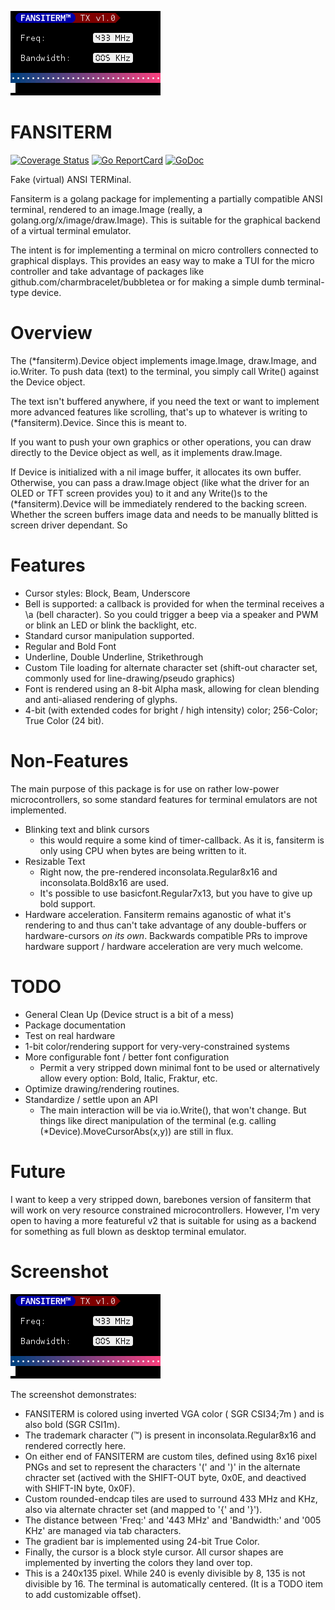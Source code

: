 ![Fansiterm Screenshot](screenshot.png)

# FANSITERM
[![Coverage Status](https://coveralls.io/repos/github/sparques/fansiterm/badge.svg?branch=master)](https://coveralls.io/github/sparques/fansiterm?branch=master)
[![Go ReportCard](https://goreportcard.com/badge/sparques/fansiterm)](https://goreportcard.com/report/sparques/fansiterm)
[![GoDoc](https://godoc.org/github.com/golang/gddo?status.svg)](https://pkg.go.dev/github.com/sparques/fansiterm)

Fake (virtual) ANSI TERMinal. 

Fansiterm is a golang package for implementing a partially compatible ANSI terminal, rendered to an image.Image (really, a golang.org/x/image/draw.Image). This is suitable for the graphical backend of a virtual terminal emulator.

The intent is for implementing a terminal on micro controllers connected to graphical displays. This provides an easy way to make a TUI for the micro controller and take advantage of packages like github.com/charmbracelet/bubbletea or for making a simple dumb terminal-type device.

# Overview

The (*fansiterm).Device object implements image.Image, draw.Image, and io.Writer. To push data (text) to the terminal, you simply call Write() against the Device object.

The text isn't buffered anywhere, if you need the text or want to implement more advanced features like scrolling, that's up to whatever is writing to (*fansiterm).Device. Since this is meant to.

If you want to push your own graphics or other operations, you can draw directly to the Device object as well, as it implements draw.Image.

If Device is initialized with a nil image buffer, it allocates its own buffer. Otherwise, you can pass a draw.Image object (like what the driver for an OLED or TFT screen provides you) to it and any Write()s to the (*fansiterm).Device will be immediately rendered to the backing screen. Whether the screen buffers image data and needs to be manually blitted is screen driver dependant. So 

# Features

 - Cursor styles: Block, Beam, Underscore
 - Bell is supported: a callback is provided for when the terminal receives a \a (bell character). So you could trigger a beep via a speaker and PWM or blink an LED or blink the backlight, etc.
 - Standard cursor manipulation supported.
 - Regular and Bold Font
 - Underline, Double Underline, Strikethrough
 - Custom Tile loading for alternate character set (shift-out character set, commonly used for line-drawing/pseudo graphics)
 - Font is rendered using an 8-bit Alpha mask, allowing for clean blending and anti-aliased rendering of glyphs.
 - 4-bit (with extended codes for bright / high intensity) color; 256-Color; True Color (24 bit).
 	

# Non-Features

The main purpose of this package is for use on rather low-power microcontrollers, so some standard features for terminal emulators are not implemented.

  - Blinking text and blink cursors
    - this would require a some kind of timer-callback. As it is, fansiterm is only using CPU when bytes are being written to it.
  - Resizable Text
    - Right now, the pre-rendered inconsolata.Regular8x16 and inconsolata.Bold8x16 are used.
    - It's possible to use basicfont.Regular7x13, but you have to give up bold support.
  - Hardware acceleration. Fansiterm remains aganostic of what it's rendering to and thus can't take advantage of any double-buffers or hardware-cursors _on its own_. Backwards compatible PRs to improve hardware support / hardware acceleration are very much welcome.

# TODO

 - General Clean Up (Device struct is a bit of a mess)
 - Package documentation
 - Test on real hardware
 - 1-bit color/rendering support for very-very-constrained systems
 - More configurable font / better font configuration
 	- Permit a very stripped down minimal font to be used or alternatively allow every option: Bold, Italic, Fraktur, etc.
 - Optimize drawing/rendering routines.
 - Standardize / settle upon an API
 	- The main interaction will be via io.Write(), that won't change. But things like direct manipulation of the terminal (e.g. calling (*Device).MoveCursorAbs(x,y)) are still in flux.

# Future

I want to keep a very stripped down, barebones version of fansiterm that will work on very resource constrained microcontrollers. However, I'm very open to having a more featureful v2 that is suitable for using as a backend for something as full blown as desktop terminal emulator.

# Screenshot

![Fansiterm Screenshot](screenshot.png)

The screenshot demonstrates:
  - FANSITERM is colored using inverted VGA color ( SGR CSI34;7m ) and is also bold (SGR CSI1m).
  - The trademark character (™) is present in inconsolata.Regular8x16 and rendered correctly here.
  - On either end of FANSITERM are custom tiles, defined using 8x16 pixel PNGs and set to represent the characters '(' and ')' in the alternate chracter set (actived with the SHIFT-OUT byte, 0x0E, and deactived with SHIFT-IN byte, 0x0F).
  - Custom rounded-endcap tiles are used to surround 433 MHz and KHz, also via alternate chracter set (and mapped to '{' and '}').
  - The distance between 'Freq:' and '443 MHz' and 'Bandwidth:' and '005 KHz' are managed via tab characters.
  - The gradient bar is implemented using 24-bit True Color.
  - Finally, the cursor is a block style cursor. All cursor shapes are implemented by inverting the colors they land over top.
  - This is a 240x135 pixel. While 240 is evenly divisible by 8, 135 is not divisible by 16. The terminal is automatically centered. (It is a TODO item to add customizable offset).